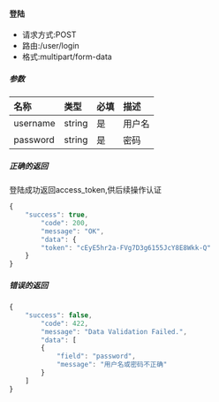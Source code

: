 #### 登陆
- 请求方式:POST
- 路由:/user/login
- 格式:multipart/form-data

##### 参数
|名称   	|类型	|必填 	|描述	|
|:---   	|:---	|:---	|:---	|
|username	|string	|是		|用户名	|
|password	|string	|是		|密码	|

##### 正确的返回
登陆成功返回access_token,供后续操作认证
```javascript
{
    "success": true,
        "code": 200,
        "message": "OK",
        "data": {
        "token": "cEyE5hr2a-FVg7D3g6155JcY8E8Wkk-Q"
    }
}
```

##### 错误的返回
```javascript
{
    "success": false,
        "code": 422,
        "message": "Data Validation Failed.",
        "data": [
        {
            "field": "password",
            "message": "用户名或密码不正确"
        }
    ]
}
```